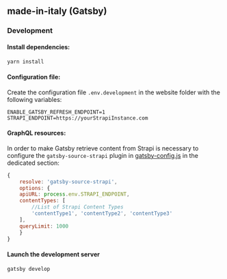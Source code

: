 ## made-in-italy (Gatsby)

### Development
#### Install dependencies:
```sh
yarn install 
```

#### Configuration file:
Create the configuration file `.env.development` in the website folder with the following variables:
```
ENABLE_GATSBY_REFRESH_ENDPOINT=1
STRAPI_ENDPOINT=https://yourStrapiInstance.com
```

#### GraphQL resources:
In order to make Gatsby retrieve content from Strapi is necessary to configure the `gatsby-source-strapi` plugin in [gatsby-config.js](gatsby-config.js) in the dedicated section:
```js
{
    resolve: 'gatsby-source-strapi',
    options: {
    apiURL: process.env.STRAPI_ENDPOINT,
    contentTypes: [ 
        //List of Strapi Content Types
        'contentType1', 'contentType2', 'contentType3'
    ],
    queryLimit: 1000
    }
}
```

#### Launch the development server
```sh
gatsby develop
```